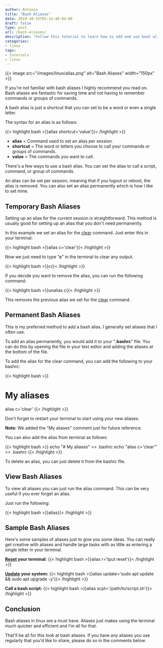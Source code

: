 ```yaml
---
author: Antonio
title: "Bash Aliases"
date: 2019-10-25T05:14:48-04:00
draft: false
type: post
url: /bash-aliases/
description: "Follow this tutorial to learn how to add and use bash aliases. We will be going over different ways you can make use of aliases in your linux environment to make terminal more efficient to use."
categories:
- linux
tags:
- tutorials
- linux
---
```


{{< image src="/images/linux/alias.png" alt="Bash Aliases" width="150px" >}}

If you're not familiar with bash aliases I highly recommend you read on. Bash aliases are fantastic for saving time and not having to remember commands or groups of commands.

A bash alias is just a shortcut that you can set to be a word or even a single letter.

<!--more-->

The syntax for an alias is as follows:

{{< highlight bash >}}alias shortcut='value'{{< /highlight >}}

- **alias** = Command used to set an alias per session.
- **shortcut** = The word or letters you choose to call your commands or groups of commands.
- **value** = The commands you want to call.

There's a few ways to use a bash alias. You can set the alias to call a script, command, or group of commands.

<!--adsense-->

An alias can be set per session, meaning that if you logout or reboot, the alias is removed. You can also set an alias permanently which is how I like to set mine.

## **Temporary Bash Aliases**

Setting up an alias for the current session is straightforward. This method is usually good for setting up an alias that you don't need permanently.

In this example we set an alias for the <a href="https://techstop.github.io/clear-reset-terminal/">clear</a> command. Just enter this in your terminal:

{{< highlight bash >}}alias c='clear'{{< /highlight >}}

Now we just need to type "**c**" in the terminal to clear any output.

{{< highlight bash >}}c{{< /highlight >}}

If you decide you want to remove the alias, you can run the following command:

{{< highlight bash >}}unalias c{{< /highlight >}}

This removes the previous alias we set for the <a href="https://techstop.github.io/clear-reset-terminal/">clear</a> command.

## **Permanent Bash Aliases**

This is my preferred method to add a bash alias. I generally set aliases that I often use.

To add an alias permanently, you would add it to your "**.bashrc**" file. You can do this by opening the file in your text editor and adding the aliases at the bottom of the file.

To add the alias for the clear command, you can add the following to your bashrc:

{{< highlight bash >}}
# My aliases
alias c='clear'
{{< /highlight >}}

Don't forget to restart your terminal to start using your new aliases.

**Note:** We added the "My aliases" comment just for future reference.

<!--adsense-->

You can also add the alias from terminal as follows:

{{< highlight bash >}}
echo "# My aliases" >> .bashrc
echo "alias c='clear'" >> .bashrc
{{< /highlight >}}

To delete an alias, you can just delete it from the bashrc file.

## **View Bash Aliases**

To view all aliases you can just run the alias command. This can be very useful if you ever forget an alias.

Just run the following:

{{< highlight bash >}}alias{{< /highlight >}}

## **Sample Bash Aliases**

Here's some samples of aliases just to give you some ideas. You can really get creative with aliases and handle large tasks with as little as entering a single letter in your terminal.

**<a href="https://techstop.github.io/clear-reset-terminal/">Reset</a> your terminal:**
{{< highlight bash >}}alias r='tput reset'{{< /highlight >}}

**<a href="https://techstop.github.io/update-linux-terminal/">Update</a> your system:**
{{< highlight bash >}}alias update='sudo apt update && sudo apt upgrade -y'{{< /highlight >}}

**Call a bash script:**
{{< highlight bash >}}alias scpt='/path/to/script.sh'{{< /highlight >}}

## **Conclusion**

Bash aliases in linux are a must have. Aliases just makes using the terminal much quicker and efficient and I'm all for that.

That'll be all for this look at bash aliases. If you have any aliases you use regularly that you'd like to share, please do so in the comments below.
